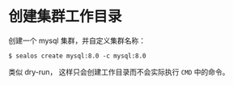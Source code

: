 # 创建集群工作目录

创建一个 mysql 集群，并自定义集群名称：

```shell
$ sealos create mysql:8.0 -c mysql:8.0
```

类似 dry-run， 这样只会创建工作目录而不会实际执行 `CMD` 中的命令。
